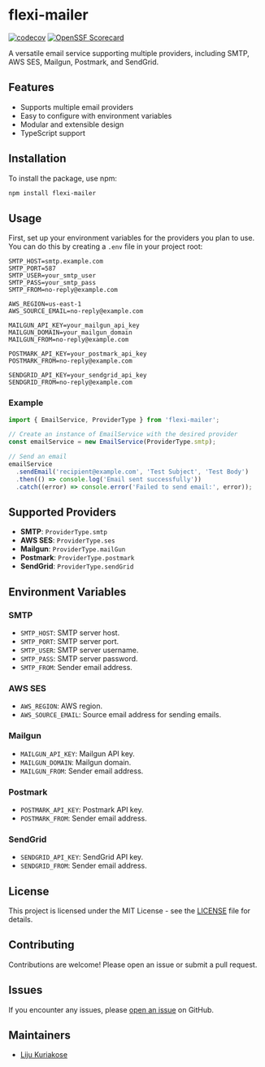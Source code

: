 # flexi-mailer
[![codecov](https://codecov.io/github/lijukrks/flexi-mailer/branch/main/graph/badge.svg?token=AOO9ICAYFH)](https://codecov.io/github/lijukrks/flexi-mailer)
[![OpenSSF Scorecard](https://api.scorecard.dev/projects/github.com/{owner}/{repo}/badge)](https://scorecard.dev/viewer/?uri=github/lijukrks/flexi-mailer)

A versatile email service supporting multiple providers, including SMTP, AWS SES, Mailgun, Postmark, and SendGrid.

## Features

- Supports multiple email providers
- Easy to configure with environment variables
- Modular and extensible design
- TypeScript support

## Installation

To install the package, use npm:

```bash
npm install flexi-mailer
```

## Usage

First, set up your environment variables for the providers you plan to use. You can do this by creating a `.env` file in your project root:

```env
SMTP_HOST=smtp.example.com
SMTP_PORT=587
SMTP_USER=your_smtp_user
SMTP_PASS=your_smtp_pass
SMTP_FROM=no-reply@example.com

AWS_REGION=us-east-1
AWS_SOURCE_EMAIL=no-reply@example.com

MAILGUN_API_KEY=your_mailgun_api_key
MAILGUN_DOMAIN=your_mailgun_domain
MAILGUN_FROM=no-reply@example.com

POSTMARK_API_KEY=your_postmark_api_key
POSTMARK_FROM=no-reply@example.com

SENDGRID_API_KEY=your_sendgrid_api_key
SENDGRID_FROM=no-reply@example.com
```

### Example

```typescript
import { EmailService, ProviderType } from 'flexi-mailer';

// Create an instance of EmailService with the desired provider
const emailService = new EmailService(ProviderType.smtp);

// Send an email
emailService
  .sendEmail('recipient@example.com', 'Test Subject', 'Test Body')
  .then(() => console.log('Email sent successfully'))
  .catch((error) => console.error('Failed to send email:', error));
```

## Supported Providers

- **SMTP**: `ProviderType.smtp`
- **AWS SES**: `ProviderType.ses`
- **Mailgun**: `ProviderType.mailGun`
- **Postmark**: `ProviderType.postmark`
- **SendGrid**: `ProviderType.sendGrid`

## Environment Variables

### SMTP

- `SMTP_HOST`: SMTP server host.
- `SMTP_PORT`: SMTP server port.
- `SMTP_USER`: SMTP server username.
- `SMTP_PASS`: SMTP server password.
- `SMTP_FROM`: Sender email address.

### AWS SES

- `AWS_REGION`: AWS region.
- `AWS_SOURCE_EMAIL`: Source email address for sending emails.

### Mailgun

- `MAILGUN_API_KEY`: Mailgun API key.
- `MAILGUN_DOMAIN`: Mailgun domain.
- `MAILGUN_FROM`: Sender email address.

### Postmark

- `POSTMARK_API_KEY`: Postmark API key.
- `POSTMARK_FROM`: Sender email address.

### SendGrid

- `SENDGRID_API_KEY`: SendGrid API key.
- `SENDGRID_FROM`: Sender email address.

## License

This project is licensed under the MIT License - see the [LICENSE](https://github.com/lijukrks/flexi-mailer/blob/main/LICENSE) file for details.

## Contributing

Contributions are welcome! Please open an issue or submit a pull request.

## Issues

If you encounter any issues, please [open an issue](https://github.com/lijukrks/flexi-mailer/issues) on GitHub.

## Maintainers

- [Liju Kuriakose](https://github.com/lijukrks)
